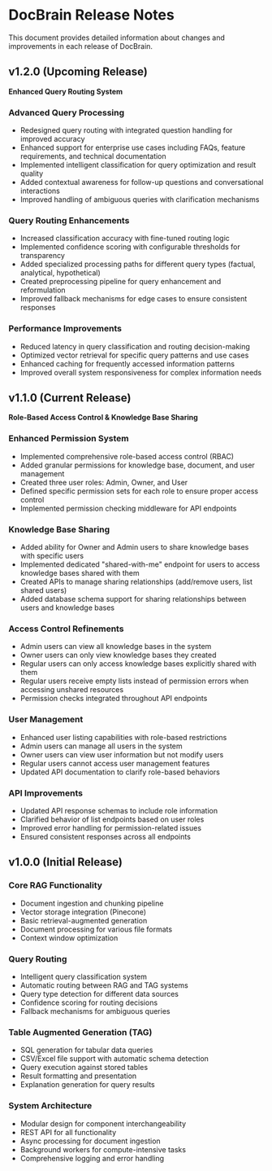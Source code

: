 # DocBrain Release Notes

This document provides detailed information about changes and improvements in each release of DocBrain.

## v1.2.0 (Upcoming Release)

**Enhanced Query Routing System**

### Advanced Query Processing
- Redesigned query routing with integrated question handling for improved accuracy
- Enhanced support for enterprise use cases including FAQs, feature requirements, and technical documentation
- Implemented intelligent classification for query optimization and result quality
- Added contextual awareness for follow-up questions and conversational interactions
- Improved handling of ambiguous queries with clarification mechanisms

### Query Routing Enhancements
- Increased classification accuracy with fine-tuned routing logic
- Implemented confidence scoring with configurable thresholds for transparency
- Added specialized processing paths for different query types (factual, analytical, hypothetical)
- Created preprocessing pipeline for query enhancement and reformulation
- Improved fallback mechanisms for edge cases to ensure consistent responses

### Performance Improvements
- Reduced latency in query classification and routing decision-making
- Optimized vector retrieval for specific query patterns and use cases
- Enhanced caching for frequently accessed information patterns
- Improved overall system responsiveness for complex information needs

## v1.1.0 (Current Release)

**Role-Based Access Control & Knowledge Base Sharing**

### Enhanced Permission System
- Implemented comprehensive role-based access control (RBAC)
- Added granular permissions for knowledge base, document, and user management
- Created three user roles: Admin, Owner, and User
- Defined specific permission sets for each role to ensure proper access control
- Implemented permission checking middleware for API endpoints

### Knowledge Base Sharing
- Added ability for Owner and Admin users to share knowledge bases with specific users
- Implemented dedicated "shared-with-me" endpoint for users to access knowledge bases shared with them
- Created APIs to manage sharing relationships (add/remove users, list shared users)
- Added database schema support for sharing relationships between users and knowledge bases

### Access Control Refinements
- Admin users can view all knowledge bases in the system
- Owner users can only view knowledge bases they created
- Regular users can only access knowledge bases explicitly shared with them
- Regular users receive empty lists instead of permission errors when accessing unshared resources
- Permission checks integrated throughout API endpoints

### User Management
- Enhanced user listing capabilities with role-based restrictions
- Admin users can manage all users in the system
- Owner users can view user information but not modify users
- Regular users cannot access user management features
- Updated API documentation to clarify role-based behaviors

### API Improvements
- Updated API response schemas to include role information
- Clarified behavior of list endpoints based on user roles
- Improved error handling for permission-related issues
- Ensured consistent responses across all endpoints

## v1.0.0 (Initial Release)

### Core RAG Functionality
- Document ingestion and chunking pipeline
- Vector storage integration (Pinecone)
- Basic retrieval-augmented generation
- Document processing for various file formats
- Context window optimization

### Query Routing
- Intelligent query classification system
- Automatic routing between RAG and TAG systems
- Query type detection for different data sources
- Confidence scoring for routing decisions
- Fallback mechanisms for ambiguous queries

### Table Augmented Generation (TAG)
- SQL generation for tabular data queries
- CSV/Excel file support with automatic schema detection
- Query execution against stored tables
- Result formatting and presentation
- Explanation generation for query results

### System Architecture
- Modular design for component interchangeability
- REST API for all functionality
- Async processing for document ingestion
- Background workers for compute-intensive tasks
- Comprehensive logging and error handling
